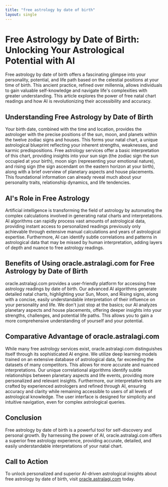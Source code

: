 ```yaml
---
title: "free astrology by date of birth"
layout: single
---
```


# Free Astrology by Date of Birth: Unlocking Your Astrological Potential with AI

Free astrology by date of birth offers a fascinating glimpse into your personality, potential, and life path based on the celestial positions at your time of birth. This ancient practice, refined over millennia, allows individuals to gain valuable self-knowledge and navigate life's complexities with greater understanding.  This article explores the power of free natal chart readings and how AI is revolutionizing their accessibility and accuracy.

## Understanding Free Astrology by Date of Birth

Your birth date, combined with the time and location, provides the astrologer with the precise positions of the sun, moon, and planets within the twelve zodiac signs and houses. This forms your natal chart, a unique astrological blueprint reflecting your inherent strengths, weaknesses, and karmic predispositions.  Free astrology services offer a basic interpretation of this chart, providing insights into your sun sign (the zodiac sign the sun occupied at your birth), moon sign (representing your emotional nature), and rising sign (the sign ascendant on the eastern horizon at your birth), along with a brief overview of planetary aspects and house placements.  This foundational information can already reveal much about your personality traits, relationship dynamics, and life tendencies.

## AI's Role in Free Astrology

Artificial intelligence is transforming the field of astrology by automating the complex calculations involved in generating natal charts and interpretations. AI algorithms can rapidly process vast amounts of astrological data, providing instant access to personalized readings previously only achievable through extensive manual calculations and years of astrological expertise.  Furthermore, AI can identify subtle correlations and patterns in astrological data that may be missed by human interpretation, adding layers of depth and nuance to free astrology readings.


## Benefits of Using oracle.astralagi.com for Free Astrology by Date of Birth

oracle.astralagi.com provides a user-friendly platform for accessing free astrology readings by date of birth.  Our advanced AI algorithms generate detailed natal charts, highlighting your Sun, Moon, and Rising signs, along with a concise, easily understandable interpretation of their influence on your personality and life.  We don't just stop at the basics; our AI analyzes planetary aspects and house placements, offering deeper insights into your strengths, challenges, and potential life paths. This allows you to gain a more comprehensive understanding of yourself and your potential.


## Comparative Advantage of oracle.astralagi.com

While many free astrology services exist, oracle.astralagi.com distinguishes itself through its sophisticated AI engine. We utilize deep learning models trained on an extensive database of astrological data, far exceeding the datasets of many competitors. This allows for more accurate and nuanced interpretations. Our unique correlational algorithms identify subtle relationships between planetary aspects and life events, providing more personalized and relevant insights.  Furthermore, our interpretative texts are crafted by experienced astrologers and refined through AI, ensuring accuracy and clarity while remaining accessible to users of all levels of astrological knowledge.  The user interface is designed for simplicity and intuitive navigation, even for complex astrological queries.

## Conclusion

Free astrology by date of birth is a powerful tool for self-discovery and personal growth.  By harnessing the power of AI, oracle.astralagi.com offers a superior free astrology experience, providing accurate, detailed, and easily understandable interpretations of your natal chart.

## Call to Action

To unlock personalized and superior AI-driven astrological insights about free astrology by date of birth, visit [oracle.astralagi.com](https://oracle.astralagi.com) today.